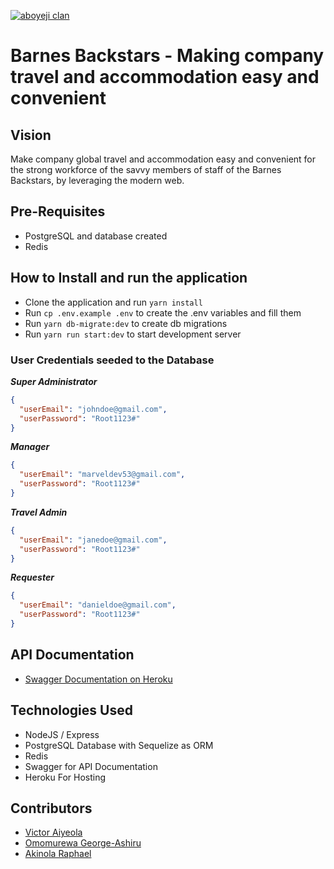 [![aboyeji clan](https://circleci.com/gh/aboyeji-clan/aboyeji-barnes-backstars-nodejs.svg?style=shield)](https://github.com/aiyeola/aboyeji-barnes-backstars-nodejs)
# Barnes Backstars - Making company travel and accommodation easy and convenient

## Vision

Make company global travel and accommodation easy and convenient for the strong workforce of the savvy members of staff of the Barnes Backstars, by leveraging the modern web.

## Pre-Requisites

- PostgreSQL and database created
- Redis

## How to Install and run the application

- Clone the application and run `yarn install`
- Run `cp .env.example .env` to create the .env variables and fill them
- Run `yarn db-migrate:dev` to create db migrations
- Run `yarn run start:dev` to start development server

### User Credentials seeded to the Database

**_Super Administrator_**

```json
{
  "userEmail": "johndoe@gmail.com",
  "userPassword": "Root1123#"
}
```

**_Manager_**

```json
{
  "userEmail": "marveldev53@gmail.com",
  "userPassword": "Root1123#"
}
```

**_Travel Admin_**

```json
{
  "userEmail": "janedoe@gmail.com",
  "userPassword": "Root1123#"
}
```

**_Requester_**

```json
{
  "userEmail": "danieldoe@gmail.com",
  "userPassword": "Root1123#"
}
```

## API Documentation

- [Swagger Documentation on Heroku](https://aboyeji-barnes-backstars.herokuapp.com/api/docs/)

## Technologies Used

- NodeJS / Express
- PostgreSQL Database with Sequelize as ORM
- Redis
- Swagger for API Documentation
- Heroku For Hosting

## Contributors

- [Victor Aiyeola](https://github.com/aiyeola)
- [Omomurewa George-Ashiru](https://github.com/murewaashiru)
- [Akinola Raphael](https://github.com/Ethical-Ralph)

